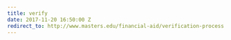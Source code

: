 ```yaml
---
title: verify
date: 2017-11-20 16:50:00 Z
redirect_to: http://www.masters.edu/financial-aid/verification-process
---
```


